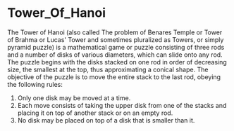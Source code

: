 # Tower_Of_Hanoi
The Tower of Hanoi (also called The problem of Benares Temple or Tower of Brahma or Lucas' Tower and sometimes pluralized as Towers, or simply pyramid puzzle) 
is a mathematical game or puzzle consisting of three rods and a number of disks of various diameters,
which can slide onto any rod. The puzzle begins with the disks stacked on one rod in order of decreasing size,
the smallest at the top, thus approximating a conical shape. The objective of the puzzle is to move the entire stack to the last rod, obeying the following rules:

1) Only one disk may be moved at a time.
2) Each move consists of taking the upper disk from one of the stacks and placing it on top of another stack or on an empty rod.
3) No disk may be placed on top of a disk that is smaller than it.
